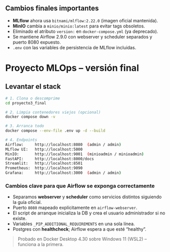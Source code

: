 
## Cambios finales importantes

* **MLflow** ahora usa `bitnami/mlflow:2.22.0` (imagen oficial mantenida).
* **MinIO** cambia a `minio/minio:latest` para evitar tags obsoletos.
* Eliminado el atributo `version:` en `docker-compose.yml` (ya deprecado).
* Se mantiene Airflow 2.9.0 con webserver y scheduler separados y puerto 8080 expuesto.
* `.env` con las variables de persistencia de MLflow incluidas.


# Proyecto MLOps – versión final

## Levantar el stack

```bash
# 1. Clona o descomprime
cd proyecto3_final

# 2. Limpia contenedores viejos (opcional)
docker compose down -v

# 3. Arranca todo
docker compose --env-file .env up -d --build

# 4. Endpoints
Airflow:     http://localhost:8080  (admin / admin)
MLflow UI:   http://localhost:5000
MinIO:       http://localhost:9001  (minioadmin / minioadmin)
FastAPI:     http://localhost:8000/docs
Streamlit:   http://localhost:8501
Prometheus:  http://localhost:9090
Grafana:     http://localhost:3000  (admin / admin)
```

### Cambios clave para que Airflow se exponga correctamente

* Separamos **webserver** y **scheduler** como servicios distintos siguiendo la guía oficial.
* Puerto `8080` mapeado explícitamente en `airflow-webserver`.
* El script de arranque inicializa la DB y crea el usuario administrador si no existe.
* Variables `_PIP_ADDITIONAL_REQUIREMENTS` en una sola línea.
* Postgres con **healthcheck**; Airflow espera a que esté “healthy”.

> Probado en Docker Desktop 4.30 sobre Windows 11 (WSL2) – funciona a la primera.

